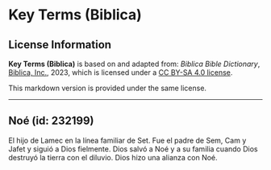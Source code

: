 # Key Terms (Biblica)

## License Information

**Key Terms (Biblica)** is based on and adapted from: _Biblica Bible Dictionary_, [Biblica, Inc.](https://www.biblica.com/), 2023, which is licensed under a [CC BY-SA 4.0 license](https://creativecommons.org/licenses/by-sa/4.0/legalcode.en).

This markdown version is provided under the same license.



--------------------------------

## Noé (id: 232199)

El hijo de Lamec en la línea familiar de Set. Fue el padre de Sem, Cam y Jafet y siguió a Dios fielmente. Dios salvó a Noé y a su familia cuando Dios destruyó la tierra con el diluvio. Dios hizo una alianza con Noé.


